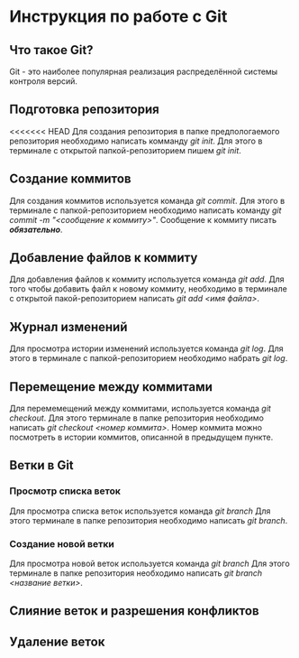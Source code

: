 # Инструкция по работе с Git

## Что такое Git? 
Git - это наиболее популярная реализация распределённой системы контроля версий.

## Подготовка репозитория 
<<<<<<< HEAD
Для создания репозитория в папке предпологаемого репозитория необходимо написать комманду *git init*. Для этого в терминале с открытой папкой-репозиторием пишем *git init*.

## Создание коммитов
Для создания коммитов используется команда *git commit*. Для этого в терминале с папкой-репозиторием необходимо написать команду *git commit -m "<сообщение к коммиту>"*. Сообщение к коммиту писать ***обязательно***.

## Добавление файлов к коммиту
Для добавления файлов к коммиту используется команда *git add*. Для того чтобы добавить файл к новому коммиту, необходимо в терминале с открытой пакой-репозиторием написать *git add <имя файла>*.

## Журнал изменений
Для просмотра истории изменений используется команда *git log*. Для этого в терминале с папкой-репозиторием необходимо набрать *git log*.

## Перемещение между коммитами
Для перемемещений между коммитами, используется команда *git checkout*. Для этого терминале в папке репозитория необходимо написать *git checkout <номер коммита>*. Номер коммита можно посмотреть в истории коммитов, описанной в предыдущем пункте.

## Ветки в Git

### Просмотр списка веток
Для просмотра списка веток используется команда *git branch* Для этого терминале в папке репозитория необходимо написать *git branch*.

### Создание новой ветки
Для просмотра новой веток используется команда *git branch* Для этого терминале в папке репозитория необходимо написать *git branch <название ветки>*.

## Слияние веток и разрешения конфликтов

## Удаление веток
